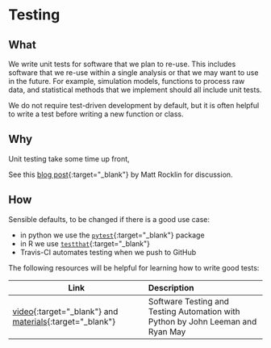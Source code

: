 # Testing

## What

We write unit tests for software that we plan to re-use.
This includes software that we re-use within a single analysis or that we may want to use in the future.
For example, simulation models, functions to process raw data, and statistical methods that we implement should all include unit tests.

We do not require test-driven development by default, but it is often helpful to write a test before writing a new function or class.

## Why

Unit testing take some time up front, 

See this [blog post](http://matthewrocklin.com/blog/work/2016/02/08/tests){:target="_blank"} by Matt Rocklin for discussion.

## How

Sensible defaults, to be changed if there is a good use case:

* in python we use the [`pytest`](https://docs.pytest.org/en/latest/){:target="_blank"} package
* in R we use [`testthat`](https://testthat.r-lib.org/){:target="_blank"}
* Travis-CI automates testing when we push to GitHub

The following resources will be helpful for learning how to write good tests:

| Link                                                                                                                                                                  | Description                                                                     |
| --------------------------------------------------------------------------------------------------------------------------------------------------------------------- | :------------------------------------------------------------------------------ |
| [video](https://www.youtube.com/watch?v=LX2ksGYXJ80){:target="_blank"} and [materials](https://leemangeophysicalllc.github.io/testing-with-python/){:target="_blank"} | Software Testing and Testing Automation with Python by John Leeman and Ryan May |
